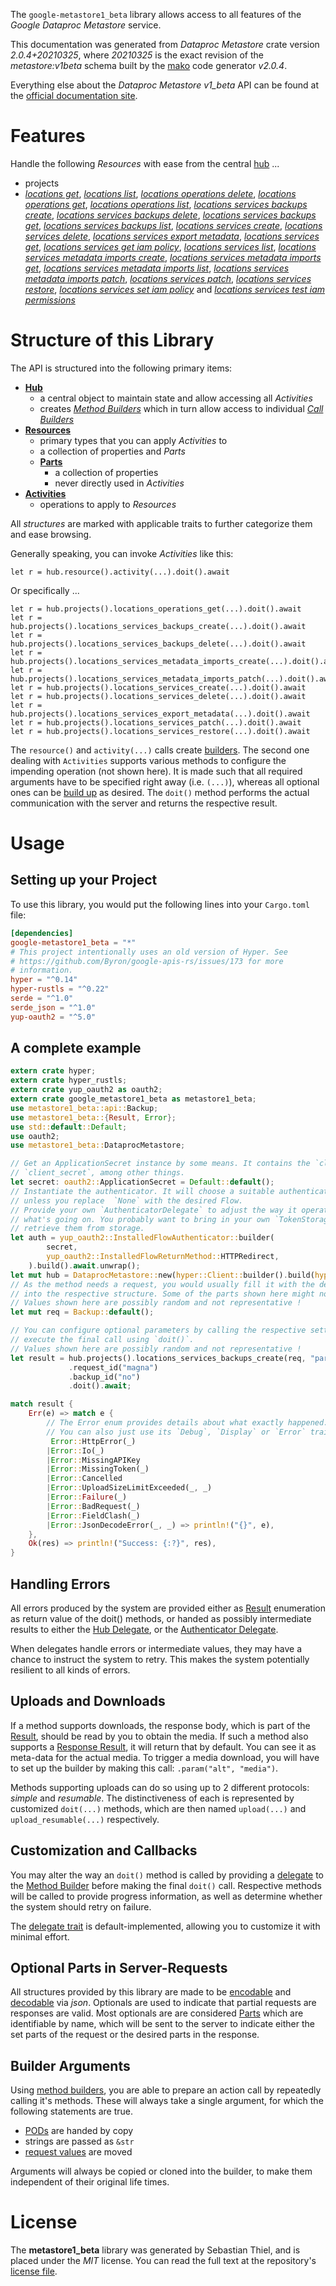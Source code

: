 <!---
DO NOT EDIT !
This file was generated automatically from 'src/mako/api/README.md.mako'
DO NOT EDIT !
-->
The `google-metastore1_beta` library allows access to all features of the *Google Dataproc Metastore* service.

This documentation was generated from *Dataproc Metastore* crate version *2.0.4+20210325*, where *20210325* is the exact revision of the *metastore:v1beta* schema built by the [mako](http://www.makotemplates.org/) code generator *v2.0.4*.

Everything else about the *Dataproc Metastore* *v1_beta* API can be found at the
[official documentation site](https://cloud.google.com/dataproc-metastore/docs).
# Features

Handle the following *Resources* with ease from the central [hub](https://docs.rs/google-metastore1_beta/2.0.4+20210325/google_metastore1_beta/DataprocMetastore) ... 

* projects
 * [*locations get*](https://docs.rs/google-metastore1_beta/2.0.4+20210325/google_metastore1_beta/api::ProjectLocationGetCall), [*locations list*](https://docs.rs/google-metastore1_beta/2.0.4+20210325/google_metastore1_beta/api::ProjectLocationListCall), [*locations operations delete*](https://docs.rs/google-metastore1_beta/2.0.4+20210325/google_metastore1_beta/api::ProjectLocationOperationDeleteCall), [*locations operations get*](https://docs.rs/google-metastore1_beta/2.0.4+20210325/google_metastore1_beta/api::ProjectLocationOperationGetCall), [*locations operations list*](https://docs.rs/google-metastore1_beta/2.0.4+20210325/google_metastore1_beta/api::ProjectLocationOperationListCall), [*locations services backups create*](https://docs.rs/google-metastore1_beta/2.0.4+20210325/google_metastore1_beta/api::ProjectLocationServiceBackupCreateCall), [*locations services backups delete*](https://docs.rs/google-metastore1_beta/2.0.4+20210325/google_metastore1_beta/api::ProjectLocationServiceBackupDeleteCall), [*locations services backups get*](https://docs.rs/google-metastore1_beta/2.0.4+20210325/google_metastore1_beta/api::ProjectLocationServiceBackupGetCall), [*locations services backups list*](https://docs.rs/google-metastore1_beta/2.0.4+20210325/google_metastore1_beta/api::ProjectLocationServiceBackupListCall), [*locations services create*](https://docs.rs/google-metastore1_beta/2.0.4+20210325/google_metastore1_beta/api::ProjectLocationServiceCreateCall), [*locations services delete*](https://docs.rs/google-metastore1_beta/2.0.4+20210325/google_metastore1_beta/api::ProjectLocationServiceDeleteCall), [*locations services export metadata*](https://docs.rs/google-metastore1_beta/2.0.4+20210325/google_metastore1_beta/api::ProjectLocationServiceExportMetadataCall), [*locations services get*](https://docs.rs/google-metastore1_beta/2.0.4+20210325/google_metastore1_beta/api::ProjectLocationServiceGetCall), [*locations services get iam policy*](https://docs.rs/google-metastore1_beta/2.0.4+20210325/google_metastore1_beta/api::ProjectLocationServiceGetIamPolicyCall), [*locations services list*](https://docs.rs/google-metastore1_beta/2.0.4+20210325/google_metastore1_beta/api::ProjectLocationServiceListCall), [*locations services metadata imports create*](https://docs.rs/google-metastore1_beta/2.0.4+20210325/google_metastore1_beta/api::ProjectLocationServiceMetadataImportCreateCall), [*locations services metadata imports get*](https://docs.rs/google-metastore1_beta/2.0.4+20210325/google_metastore1_beta/api::ProjectLocationServiceMetadataImportGetCall), [*locations services metadata imports list*](https://docs.rs/google-metastore1_beta/2.0.4+20210325/google_metastore1_beta/api::ProjectLocationServiceMetadataImportListCall), [*locations services metadata imports patch*](https://docs.rs/google-metastore1_beta/2.0.4+20210325/google_metastore1_beta/api::ProjectLocationServiceMetadataImportPatchCall), [*locations services patch*](https://docs.rs/google-metastore1_beta/2.0.4+20210325/google_metastore1_beta/api::ProjectLocationServicePatchCall), [*locations services restore*](https://docs.rs/google-metastore1_beta/2.0.4+20210325/google_metastore1_beta/api::ProjectLocationServiceRestoreCall), [*locations services set iam policy*](https://docs.rs/google-metastore1_beta/2.0.4+20210325/google_metastore1_beta/api::ProjectLocationServiceSetIamPolicyCall) and [*locations services test iam permissions*](https://docs.rs/google-metastore1_beta/2.0.4+20210325/google_metastore1_beta/api::ProjectLocationServiceTestIamPermissionCall)




# Structure of this Library

The API is structured into the following primary items:

* **[Hub](https://docs.rs/google-metastore1_beta/2.0.4+20210325/google_metastore1_beta/DataprocMetastore)**
    * a central object to maintain state and allow accessing all *Activities*
    * creates [*Method Builders*](https://docs.rs/google-metastore1_beta/2.0.4+20210325/google_metastore1_beta/client::MethodsBuilder) which in turn
      allow access to individual [*Call Builders*](https://docs.rs/google-metastore1_beta/2.0.4+20210325/google_metastore1_beta/client::CallBuilder)
* **[Resources](https://docs.rs/google-metastore1_beta/2.0.4+20210325/google_metastore1_beta/client::Resource)**
    * primary types that you can apply *Activities* to
    * a collection of properties and *Parts*
    * **[Parts](https://docs.rs/google-metastore1_beta/2.0.4+20210325/google_metastore1_beta/client::Part)**
        * a collection of properties
        * never directly used in *Activities*
* **[Activities](https://docs.rs/google-metastore1_beta/2.0.4+20210325/google_metastore1_beta/client::CallBuilder)**
    * operations to apply to *Resources*

All *structures* are marked with applicable traits to further categorize them and ease browsing.

Generally speaking, you can invoke *Activities* like this:

```Rust,ignore
let r = hub.resource().activity(...).doit().await
```

Or specifically ...

```ignore
let r = hub.projects().locations_operations_get(...).doit().await
let r = hub.projects().locations_services_backups_create(...).doit().await
let r = hub.projects().locations_services_backups_delete(...).doit().await
let r = hub.projects().locations_services_metadata_imports_create(...).doit().await
let r = hub.projects().locations_services_metadata_imports_patch(...).doit().await
let r = hub.projects().locations_services_create(...).doit().await
let r = hub.projects().locations_services_delete(...).doit().await
let r = hub.projects().locations_services_export_metadata(...).doit().await
let r = hub.projects().locations_services_patch(...).doit().await
let r = hub.projects().locations_services_restore(...).doit().await
```

The `resource()` and `activity(...)` calls create [builders][builder-pattern]. The second one dealing with `Activities` 
supports various methods to configure the impending operation (not shown here). It is made such that all required arguments have to be 
specified right away (i.e. `(...)`), whereas all optional ones can be [build up][builder-pattern] as desired.
The `doit()` method performs the actual communication with the server and returns the respective result.

# Usage

## Setting up your Project

To use this library, you would put the following lines into your `Cargo.toml` file:

```toml
[dependencies]
google-metastore1_beta = "*"
# This project intentionally uses an old version of Hyper. See
# https://github.com/Byron/google-apis-rs/issues/173 for more
# information.
hyper = "^0.14"
hyper-rustls = "^0.22"
serde = "^1.0"
serde_json = "^1.0"
yup-oauth2 = "^5.0"
```

## A complete example

```Rust
extern crate hyper;
extern crate hyper_rustls;
extern crate yup_oauth2 as oauth2;
extern crate google_metastore1_beta as metastore1_beta;
use metastore1_beta::api::Backup;
use metastore1_beta::{Result, Error};
use std::default::Default;
use oauth2;
use metastore1_beta::DataprocMetastore;

// Get an ApplicationSecret instance by some means. It contains the `client_id` and 
// `client_secret`, among other things.
let secret: oauth2::ApplicationSecret = Default::default();
// Instantiate the authenticator. It will choose a suitable authentication flow for you, 
// unless you replace  `None` with the desired Flow.
// Provide your own `AuthenticatorDelegate` to adjust the way it operates and get feedback about 
// what's going on. You probably want to bring in your own `TokenStorage` to persist tokens and
// retrieve them from storage.
let auth = yup_oauth2::InstalledFlowAuthenticator::builder(
        secret,
        yup_oauth2::InstalledFlowReturnMethod::HTTPRedirect,
    ).build().await.unwrap();
let mut hub = DataprocMetastore::new(hyper::Client::builder().build(hyper_rustls::HttpsConnector::with_native_roots()), auth);
// As the method needs a request, you would usually fill it with the desired information
// into the respective structure. Some of the parts shown here might not be applicable !
// Values shown here are possibly random and not representative !
let mut req = Backup::default();

// You can configure optional parameters by calling the respective setters at will, and
// execute the final call using `doit()`.
// Values shown here are possibly random and not representative !
let result = hub.projects().locations_services_backups_create(req, "parent")
             .request_id("magna")
             .backup_id("no")
             .doit().await;

match result {
    Err(e) => match e {
        // The Error enum provides details about what exactly happened.
        // You can also just use its `Debug`, `Display` or `Error` traits
         Error::HttpError(_)
        |Error::Io(_)
        |Error::MissingAPIKey
        |Error::MissingToken(_)
        |Error::Cancelled
        |Error::UploadSizeLimitExceeded(_, _)
        |Error::Failure(_)
        |Error::BadRequest(_)
        |Error::FieldClash(_)
        |Error::JsonDecodeError(_, _) => println!("{}", e),
    },
    Ok(res) => println!("Success: {:?}", res),
}

```
## Handling Errors

All errors produced by the system are provided either as [Result](https://docs.rs/google-metastore1_beta/2.0.4+20210325/google_metastore1_beta/client::Result) enumeration as return value of
the doit() methods, or handed as possibly intermediate results to either the 
[Hub Delegate](https://docs.rs/google-metastore1_beta/2.0.4+20210325/google_metastore1_beta/client::Delegate), or the [Authenticator Delegate](https://docs.rs/yup-oauth2/*/yup_oauth2/trait.AuthenticatorDelegate.html).

When delegates handle errors or intermediate values, they may have a chance to instruct the system to retry. This 
makes the system potentially resilient to all kinds of errors.

## Uploads and Downloads
If a method supports downloads, the response body, which is part of the [Result](https://docs.rs/google-metastore1_beta/2.0.4+20210325/google_metastore1_beta/client::Result), should be
read by you to obtain the media.
If such a method also supports a [Response Result](https://docs.rs/google-metastore1_beta/2.0.4+20210325/google_metastore1_beta/client::ResponseResult), it will return that by default.
You can see it as meta-data for the actual media. To trigger a media download, you will have to set up the builder by making
this call: `.param("alt", "media")`.

Methods supporting uploads can do so using up to 2 different protocols: 
*simple* and *resumable*. The distinctiveness of each is represented by customized 
`doit(...)` methods, which are then named `upload(...)` and `upload_resumable(...)` respectively.

## Customization and Callbacks

You may alter the way an `doit()` method is called by providing a [delegate](https://docs.rs/google-metastore1_beta/2.0.4+20210325/google_metastore1_beta/client::Delegate) to the 
[Method Builder](https://docs.rs/google-metastore1_beta/2.0.4+20210325/google_metastore1_beta/client::CallBuilder) before making the final `doit()` call. 
Respective methods will be called to provide progress information, as well as determine whether the system should 
retry on failure.

The [delegate trait](https://docs.rs/google-metastore1_beta/2.0.4+20210325/google_metastore1_beta/client::Delegate) is default-implemented, allowing you to customize it with minimal effort.

## Optional Parts in Server-Requests

All structures provided by this library are made to be [encodable](https://docs.rs/google-metastore1_beta/2.0.4+20210325/google_metastore1_beta/client::RequestValue) and 
[decodable](https://docs.rs/google-metastore1_beta/2.0.4+20210325/google_metastore1_beta/client::ResponseResult) via *json*. Optionals are used to indicate that partial requests are responses 
are valid.
Most optionals are are considered [Parts](https://docs.rs/google-metastore1_beta/2.0.4+20210325/google_metastore1_beta/client::Part) which are identifiable by name, which will be sent to 
the server to indicate either the set parts of the request or the desired parts in the response.

## Builder Arguments

Using [method builders](https://docs.rs/google-metastore1_beta/2.0.4+20210325/google_metastore1_beta/client::CallBuilder), you are able to prepare an action call by repeatedly calling it's methods.
These will always take a single argument, for which the following statements are true.

* [PODs][wiki-pod] are handed by copy
* strings are passed as `&str`
* [request values](https://docs.rs/google-metastore1_beta/2.0.4+20210325/google_metastore1_beta/client::RequestValue) are moved

Arguments will always be copied or cloned into the builder, to make them independent of their original life times.

[wiki-pod]: http://en.wikipedia.org/wiki/Plain_old_data_structure
[builder-pattern]: http://en.wikipedia.org/wiki/Builder_pattern
[google-go-api]: https://github.com/google/google-api-go-client

# License
The **metastore1_beta** library was generated by Sebastian Thiel, and is placed 
under the *MIT* license.
You can read the full text at the repository's [license file][repo-license].

[repo-license]: https://github.com/Byron/google-apis-rsblob/main/LICENSE.md
